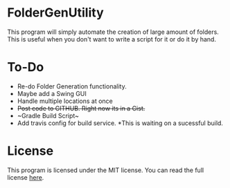 FolderGenUtility
================

This program will simply automate the creation of large amount of folders. This is useful when you don't want to write a script for it or do it by hand.

To-Do
===
* Re-do Folder Generation functionality.
* Maybe add a Swing GUI
* Handle multiple locations at once
* ~~Post code to GITHUB. Right now its in a Gist.~~
* ~Gradle Build Script~
* Add travis config for build service.
*This is waiting on a sucessful build.


License
===
This program is licensed under the MIT license. You can read the full license [here](https://raw.githubusercontent.com/carharttjimmy/FolderGenUtility/master/LICENSE).
